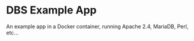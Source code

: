 # DBS Example App

An example app in a Docker container, running Apache 2.4, MariaDB, Perl, etc...

